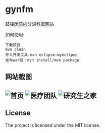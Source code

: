 # gynfm
[鼓楼医院内分泌科室网站](http://www.gynfm.com) 

 
如何使用:
 
    下载项目
    mvn clean
	导入开发工具:mvn eclipse:myeclipse
	发布war包：mvn install/mvn package
 
网站截图
--------
 ![首页](https://github.com/mafanhe/gynfm/blob/master/doc/img/index.png)
 ![医疗团队](https://github.com/mafanhe/gynfm/blob/master/doc/img/doctors.png)
 ![研究生之家](https://github.com/mafanhe/gynfm/blob/master/doc/img/students.png)
------------
 

License
-------
 
The project is licensed under the MIT license.
